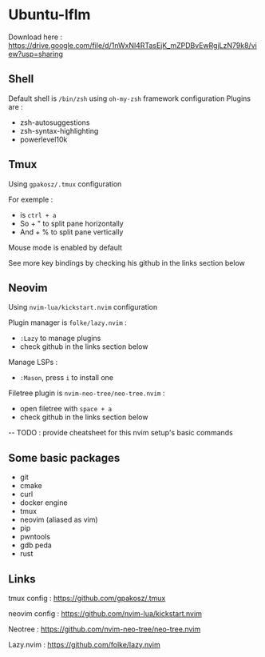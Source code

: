 # Ubuntu-lflm
Download here : https://drive.google.com/file/d/1nWxNl4RTasEjK_mZPDBvEwRgjLzN79k8/view?usp=sharing
## Shell
Default shell is `/bin/zsh` using `oh-my-zsh` framework configuration
Plugins are :
  - zsh-autosuggestions
  - zsh-syntax-highlighting
  - powerlevel10k

## Tmux
Using `gpakosz/.tmux` configuration

For exemple :
  - <prefix> is `ctrl + a`
  - So <prefix> + " to split pane horizontally
  - And <prefix> + % to split pane vertically

Mouse mode is enabled by default

See more key bindings by checking his github in the links section below

## Neovim
Using `nvim-lua/kickstart.nvim` configuration

Plugin manager is `folke/lazy.nvim` :
  - `:Lazy` to manage plugins
  - check github in the links section below

Manage LSPs :
  - `:Mason`, press `i` to install one

Filetree plugin is `nvim-neo-tree/neo-tree.nvim` :
  - open filetree with `space + a`
  - check github in the links section below

-- TODO : provide cheatsheet for this nvim setup's basic commands

## Some basic packages
- git
- cmake
- curl
- docker engine
- tmux
- neovim (aliased as vim)
- pip
- pwntools
- gdb peda
- rust

## Links
tmux config : https://github.com/gpakosz/.tmux

neovim config : https://github.com/nvim-lua/kickstart.nvim

Neotree : https://github.com/nvim-neo-tree/neo-tree.nvim

Lazy.nvim : https://github.com/folke/lazy.nvim

